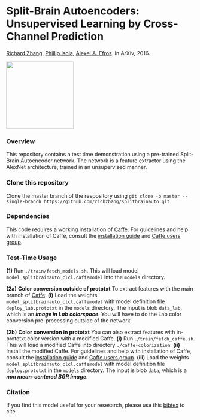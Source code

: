 # Split-Brain Autoencoders: Unsupervised Learning by Cross-Channel Prediction
[Richard Zhang](https://richzhang.github.io/), [Phillip Isola](http://web.mit.edu/phillipi/), [Alexei A. Efros](http://www.eecs.berkeley.edu/~efros/). In ArXiv, 2016.

<img src="http://richzhang.github.io/index_files/cvpr2017_splitbrain.png" height="180" />

### Overview ###
This repository contains a test time demonstration using a pre-trained Split-Brain Autoencoder network. The network is a feature extractor using the AlexNet architecture, trained in an unsupervised manner.

### Clone this repository ###
Clone the master branch of the respository using `git clone -b master --single-branch https://github.com/richzhang/splitbrainauto.git`

### Dependencies ###
This code requires a working installation of [Caffe](http://caffe.berkeleyvision.org/). For guidelines and help with installation of Caffe, consult the [installation guide](http://caffe.berkeleyvision.org/) and [Caffe users group](https://groups.google.com/forum/#!forum/caffe-users).

### Test-Time Usage ###
**(1)** Run `./train/fetch_models.sh`. This will load model `model_splitbrainauto_clcl.caffemodel` into the `models` directory.

**(2a)** **Color conversion outside of prototxt** To extract features with the main branch of [Caffe](http://caffe.berkeleyvision.org/):
**(i)** Load the weights `model_splitbrainauto_clcl.caffemodel` with model definition file `deploy_lab.prototxt` in the `models` directory. The input is blob `data_lab`, which is an ***image in Lab colorspace***. You will have to do the Lab color conversion pre-processing outside of the network.

**(2b)** **Color conversion in prototxt** You can also extract features with in-prototxt color version with a modified Caffe.
**(i)** Run `./train/fetch_caffe.sh`. This will load a modified Caffe into directory `./caffe-colorization`.
**(ii)** Install the modified Caffe. For guidelines and help with installation of Caffe, consult the [installation guide](http://caffe.berkeleyvision.org/) and [Caffe users group](https://groups.google.com/forum/#!forum/caffe-users).
**(iii)** Load the weights `model_splitbrainauto_clcl.caffemodel` with model definition file `deploy.prototxt` in the `models` directory. The input is blob `data`, which is a ***non mean-centered BGR image***.

### Citation ###
If you find this model useful for your resesarch, please use this [bibtex](http://richzhang.github.io/index_files/bibtex_arxiv2016_splitbrain.txt) to cite.
